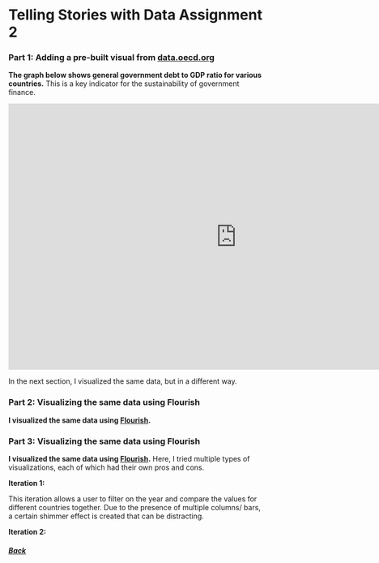 # Telling Stories with Data Assignment 2

### Part 1: Adding a pre-built visual from [data.oecd.org]( https://data.oecd.org/)

**The graph below shows general government debt to GDP ratio for various countries.** This is a key indicator for the sustainability of government finance. 

<iframe src="https://data.oecd.org/chart/69BF" width="900" height="525" style="border: 0" mozallowfullscreen="true" webkitallowfullscreen="true" allowfullscreen="true"><a href="https://data.oecd.org/chart/69BF" target="_blank">OECD Chart: General government debt, Total, % of GDP, Annual, 2018</a></iframe>

In the next section, I visualized the same data, but in a different way. 

### Part 2: Visualizing the same data using Flourish

**I visualized the same data using [Flourish](flourish.studio).**

<div class="flourish-embed flourish-chart" data-src="visualisation/4276039"><script src="https://public.flourish.studio/resources/embed.js"></script></div>


### Part 3: Visualizing the same data using Flourish

**I visualized the same data using [Flourish](flourish.studio).**
Here, I tried multiple types of visualizations, each of which had their own pros and cons. 

**Iteration 1:** 

<div class="flourish-embed flourish-chart" data-src="visualisation/4280910"><script src="https://public.flourish.studio/resources/embed.js"></script></div>

This iteration allows a user to filter on the year and compare the values for different countries together. Due to the presence of multiple columns/ bars, a certain shimmer effect is created that can be distracting. 

**Iteration 2:**

<div class="flourish-embed flourish-chart" data-src="visualisation/4280910"><script src="https://public.flourish.studio/resources/embed.js"></script></div>


##### [Back](TSWD.md)
